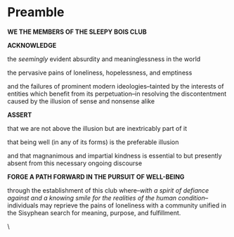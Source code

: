 # Preamble

**WE THE MEMBERS OF THE SLEEPY BOIS CLUB**

**ACKNOWLEDGE**&#x20;

the _seemingly_ evident absurdity and meaninglessness in the world

the pervasive pains of loneliness, hopelessness, and emptiness

and the failures of prominent modern ideologies–tainted by the interests of entities which benefit from its perpetuation–in resolving the discontentment caused by the illusion of sense and nonsense alike

**ASSERT**

that we are not above the illusion but are inextricably part of it

that being well (in any of its forms) is the preferable illusion

and that magnanimous and impartial kindness is essential to but presently absent from this necessary ongoing discourse&#x20;

**FORGE A PATH FORWARD IN THE PURSUIT OF WELL-BEING**&#x20;

through the establishment of this club where–_with a spirit of defiance against and a knowing smile for the realities of the human condition_–individuals may reprieve the pains of loneliness with a community unified in the Sisyphean search for meaning, purpose, and fulfillment.

\
